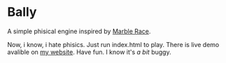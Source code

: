 # Bally

A simple phisical engine inspired by [Marble Race](https://www.youtube.com/watch?v=1ldxrApreog).

Now, i know, i hate phisics. Just run index.html to play. There is live demo avalible on [my website](https://okkindel.github.io/bally/). Have fun. I know it's _a bit_ buggy.